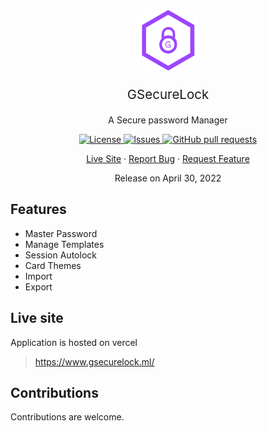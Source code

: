 <p align="center">
 <img width="100px" src="./public/logo.svg" alt="GSecureLock" />
 <p style="font-size: 20.5px" align="center">GSecureLock</p>
 <p align="center">A Secure password Manager</p>
</p>
  <p align="center">
    <a href="https://github.com/dinesh99639/GSecureLock/blob/master/LICENSE">
      <img alt="License" src="https://img.shields.io/github/license/dinesh99639/GSecureLock?color=0088ff" />
    </a>
    <a href="https://github.com/dinesh99639/GSecureLock/issues">
      <img alt="Issues" src="https://img.shields.io/github/issues/dinesh99639/GSecureLock?color=0088ff" />
    </a>
    <a href="https://github.com/dinesh99639/GSecureLock/pulls">
      <img alt="GitHub pull requests" src="https://img.shields.io/github/issues-pr/dinesh99639/GSecureLock?color=0088ff" />
    </a>
    <br />
  </p>

  <p align="center">
    <a href="https://www.gsecurelock.ml/">Live Site</a>
    ·
    <a href="https://github.com/dinesh99639/GSecureLock/issues/new/choose">Report Bug</a>
    ·
    <a href="https://github.com/dinesh99639/GSecureLock/issues/new/choose">Request Feature</a>
  </p>

<p align="center">Release on April 30, 2022</p>

## Features

- Master Password
- Manage Templates
- Session Autolock
- Card Themes
- Import
- Export

## Live site

Application is hosted on vercel

> https://www.gsecurelock.ml/

## Contributions

Contributions are welcome.